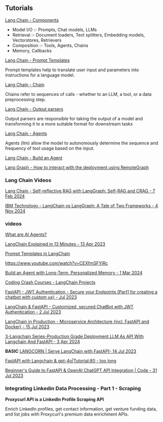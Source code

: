 ## Tutorials

[Lang Chain - Components](https://python.langchain.com/v0.1/docs/modules/)

* Model I/O :- Prompts, Chat models, LLMs
* Retrieval :- Document loaders, Text splitters, Embedding models, Vectorstores, Retrievers
* Composition :- Tools, Agents, Chains
* Memory, Callbacks

[Lang Chain - Prompt Templates](https://python.langchain.com/docs/concepts/prompt_templates/)

Prompt templates help to translate user input and parameters into instructions for a language model. 

[Lang Chain - Chain](https://python.langchain.com/v0.1/docs/modules/chains/)

Chains refer to sequences of calls - whether to an LLM, a tool, or a data preprocessing step.

[Lang Chain - Output parsers](https://www.udemy.com/course/langchain/learn/lecture/44709555#overview)

Output parsers are responsible for taking the output of a model and transforming it to a more suitable format for downstream tasks

[Lang Chain - Agents](https://python.langchain.com/v0.1/docs/use_cases/tool_use/agents/)

Agents (llm) allow the model to autonomously determine the sequence and frequency of tool usage based on the input.

[Lang Chain - Build an Agent](https://python.langchain.com/docs/tutorials/agents/)

[Lang Graph - How to interact with the deployment using RemoteGraph](https://langchain-ai.github.io/langgraph/how-tos/use-remote-graph/)

### Lang Chain Videos

[Lang Chain - Self-reflective RAG with LangGraph: Self-RAG and CRAG - 7 Feb 2024](https://www.youtube.com/watch?v=pbAd8O1Lvm4)

[IBM Technology - LangChain vs LangGraph: A Tale of Two Frameworks - 4 Nov 2024 ](https://www.youtube.com/watch?v=qAF1NjEVHhY)


### videos

[What are AI Agents?](https://www.youtube.com/watch?v=F8NKVhkZZWI)

[LangChain Explained in 13 Minutes - 13 Apr 2023](https://www.youtube.com/watch?v=aywZrzNaKjs)

[Prompt Templates in LangChain ](https://www.youtube.com/watch?v=CEXfmSFYiRc&list=PLqbNDdqyX9E3SK5MipjVfdfKJ55vrwaOP&index=6)

https://www.youtube.com/watch?v=CEXfmSFYiRc

[Build an Agent with Long-Term, Personalized Memory - 1 Mar 2024](https://www.youtube.com/watch?v=oPCKB9MUP6c)

[Coding Crash Courses - LangChain Projects ](https://www.youtube.com/watch?v=Gn54EbU9mRg&list=PLNVqeXDm5tIrfqgauOoT_qh1AcXnkubuh&index=3)

[FastAPI - JWT Authentication - Secure your Endpoints (Part1 for creating a chatbot with custom ux) - Jul 2023](https://www.youtube.com/watch?v=O0qs1uRd1K4) 

[LangChain & FastAPI - Customized, secured ChatBot with JWT Authentication - 2 Jul 2023 ](https://www.youtube.com/watch?v=OqT3hKYoeTQ)

[LangChain in Production - Microservice Architecture (incl. FastAPI and Docker) - 15 Jul 2023](https://www.youtube.com/watch?v=I_4jEnDwGwI&t=35s)

[3-Langchain Series-Production Grade Deployment LLM As API With Langchain And FastAPI - 3 Apr 2024](https://www.youtube.com/watch?v=XWB5DXP-DO8)

**BASIC**
[LANGCORN | Serve LangChain with FastAPI- 14 Jul 2023](https://www.youtube.com/watch?v=D-FAWw3DEpw)

[FastAPI with Langchain & gpt-4o|Tutorial:80 - too long](https://www.youtube.com/watch?v=f8RVkLBcupI)

[Beginner's Guide to FastAPI & OpenAI ChatGPT API Integration | Code -  31 Jul 2023](https://www.youtube.com/watch?v=KVdP4SpWcc4)


### Integrating Linkedin Data Processing - Part 1 - Scraping  

**Proxycurl API is a LinkedIn Profile Scraping API**

Enrich LinkedIn profiles, get contact information, get venture funding data, and list jobs with Proxycurl's premium data enrichment APIs.

